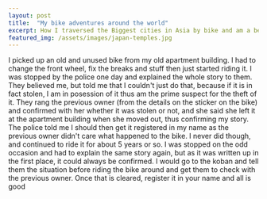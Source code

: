 ```yaml
---
layout: post
title:  "My bike adventures around the world"
excerpt: How I traversed the Biggest cities in Asia by bike and am a better man for it 
featured_img: /assets/images/japan-temples.jpg
---
```

<!--more-->



I picked up an old and unused bike from my old apartment building. I had to change the front wheel, fix the breaks and stuff then just started riding it. I was stopped by the police one day and explained the whole story to them. They believed me, but told me that I couldn't just do that, because if it is in fact stolen, I am in posession of it thus am the prime suspect for the theft of it.
They rang the previous owner (from the details on the sticker on the bike) and confirmed with her whether it was stolen or not, and she said she left it at the apartment building when she moved out, thus confirming my story. The police told me I should then get it registered in my name as the previous owner didn't care what happened to the bike. I never did though, and continued to ride it for about 5 years or so. I was stopped on the odd occasion and had to explain the same story again, but as it was written up in the first place, it could always be confirmed. 
I would go to the koban and tell them the situation before riding the bike around and get them to check with the previous owner. Once that is cleared, register it in your name and all is good
